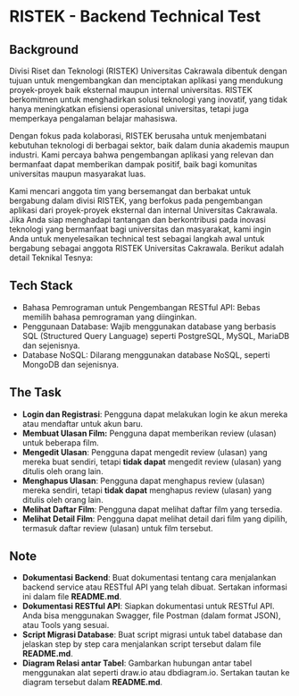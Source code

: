 # RISTEK - Backend Technical Test

## Background

Divisi Riset dan Teknologi (RISTEK) Universitas Cakrawala dibentuk dengan tujuan untuk mengembangkan dan menciptakan aplikasi yang mendukung proyek-proyek baik eksternal maupun internal universitas. RISTEK berkomitmen untuk menghadirkan solusi teknologi yang inovatif, yang tidak hanya meningkatkan efisiensi operasional universitas, tetapi juga memperkaya pengalaman belajar mahasiswa.

Dengan fokus pada kolaborasi, RISTEK berusaha untuk menjembatani kebutuhan teknologi di berbagai sektor, baik dalam dunia akademis maupun industri. Kami percaya bahwa pengembangan aplikasi yang relevan dan bermanfaat dapat memberikan dampak positif, baik bagi komunitas universitas maupun masyarakat luas.

Kami mencari anggota tim yang bersemangat dan berbakat untuk bergabung dalam divisi RISTEK, yang berfokus pada pengembangan aplikasi dari proyek-proyek eksternal dan internal Universitas Cakrawala. Jika Anda siap menghadapi tantangan dan berkontribusi pada inovasi teknologi yang bermanfaat bagi universitas dan masyarakat, kami ingin Anda untuk menyelesaikan technical test sebagai langkah awal untuk bergabung sebagai anggota RISTEK Universitas Cakrawala. Berikut adalah detail Teknikal Tesnya:

## Tech Stack

- Bahasa Pemrograman untuk Pengembangan RESTful API: Bebas memilih bahasa pemrograman yang diinginkan.
- Penggunaan Database: Wajib menggunakan database yang berbasis SQL (Structured Query Language) seperti PostgreSQL, MySQL, MariaDB dan sejenisnya.
- Database NoSQL: Dilarang menggunakan database NoSQL, seperti MongoDB dan sejenisnya.

## The Task

- **Login dan Registrasi**: Pengguna dapat melakukan login ke akun mereka atau mendaftar untuk akun baru.
- **Membuat Ulasan Film:** Pengguna dapat memberikan review (ulasan) untuk beberapa film.
- **Mengedit Ulasan**: Pengguna dapat mengedit review (ulasan) yang mereka buat sendiri, tetapi **tidak dapat** mengedit review (ulasan) yang ditulis oleh orang lain.
- **Menghapus Ulasan**: Pengguna dapat menghapus review (ulasan) mereka sendiri, tetapi **tidak dapat** menghapus review (ulasan) yang ditulis oleh orang lain.
- **Melihat Daftar Film**: Pengguna dapat melihat daftar film yang tersedia.
- **Melihat Detail Film**: Pengguna dapat melihat detail dari film yang dipilih, termasuk daftar review (ulasan) untuk film tersebut.

## Note

- **Dokumentasi Backend**: Buat dokumentasi tentang cara menjalankan backend service atau RESTful API yang telah dibuat. Sertakan informasi ini dalam file **README.md**.
- **Dokumentasi RESTful API**: Siapkan dokumentasi untuk RESTful API. Anda bisa menggunakan Swagger, file Postman (dalam format JSON), atau Tools yang sesuai.
- **Script Migrasi Database**: Buat script migrasi untuk tabel database dan jelaskan step by step cara menjalankan script tersebut dalam file **README.md**.
- **Diagram Relasi antar Tabel**: Gambarkan hubungan antar tabel menggunakan alat seperti draw.io atau dbdiagram.io. Sertakan tautan ke diagram tersebut dalam **README.md**.
